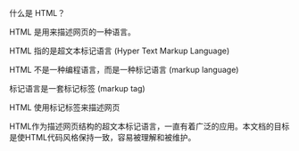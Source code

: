 什么是 HTML？

HTML 是用来描述网页的一种语言。

HTML 指的是超文本标记语言 \(Hyper Text Markup Language\)

HTML 不是一种编程语言，而是一种标记语言 \(markup language\)

标记语言是一套标记标签 \(markup tag\)

HTML 使用标记标签来描述网页

HTML作为描述网页结构的超文本标记语言，一直有着广泛的应用。本文档的目标是使HTML代码风格保持一致，容易被理解和被维护。

